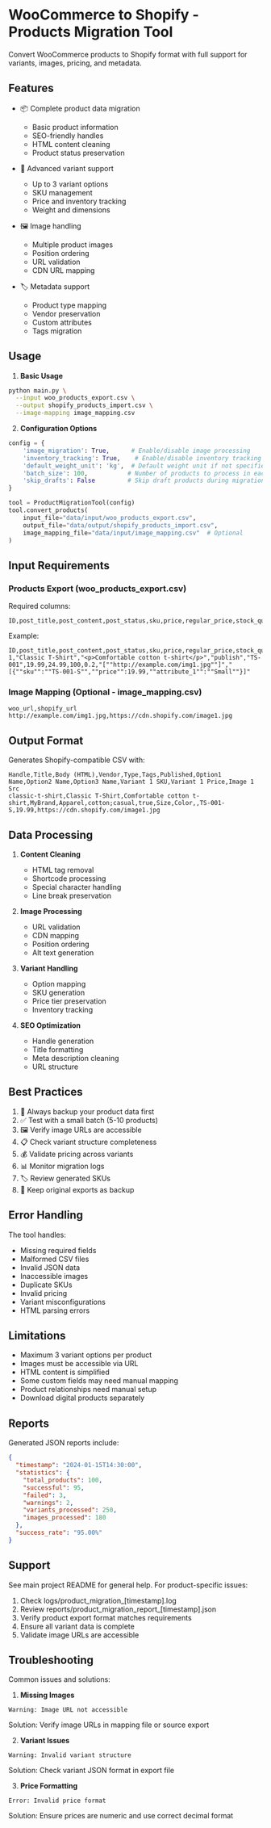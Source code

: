 # WooCommerce to Shopify - Products Migration Tool

Convert WooCommerce products to Shopify format with full support for variants, images, pricing, and metadata.

## Features

- 📦 Complete product data migration
  - Basic product information
  - SEO-friendly handles
  - HTML content cleaning
  - Product status preservation
  
- 🔄 Advanced variant support
  - Up to 3 variant options
  - SKU management
  - Price and inventory tracking
  - Weight and dimensions
  
- 🖼️ Image handling
  - Multiple product images
  - Position ordering
  - URL validation
  - CDN URL mapping
  
- 🏷️ Metadata support
  - Product type mapping
  - Vendor preservation
  - Custom attributes
  - Tags migration

## Usage

1. **Basic Usage**

```bash
python main.py \
  --input woo_products_export.csv \
  --output shopify_products_import.csv \
  --image-mapping image_mapping.csv
```

2. **Configuration Options**

```python
config = {
    'image_migration': True,      # Enable/disable image processing
    'inventory_tracking': True,    # Enable/disable inventory tracking
    'default_weight_unit': 'kg',  # Default weight unit if not specified
    'batch_size': 100,           # Number of products to process in each batch
    'skip_drafts': False         # Skip draft products during migration
}

tool = ProductMigrationTool(config)
tool.convert_products(
    input_file="data/input/woo_products_export.csv",
    output_file="data/output/shopify_products_import.csv",
    image_mapping_file="data/input/image_mapping.csv"  # Optional
)
```

## Input Requirements

### Products Export (woo_products_export.csv)

Required columns:

```csv
ID,post_title,post_content,post_status,sku,price,regular_price,stock_quantity,weight,images,variations
```

Example:

```csv
ID,post_title,post_content,post_status,sku,price,regular_price,stock_quantity,weight,images,variations
1,"Classic T-Shirt","<p>Comfortable cotton t-shirt</p>","publish","TS-001",19.99,24.99,100,0.2,"[""http://example.com/img1.jpg""]","[{""sku"":""TS-001-S"",""price"":19.99,""attribute_1"":""Small""}]"
```

### Image Mapping (Optional - image_mapping.csv)

```csv
woo_url,shopify_url
http://example.com/img1.jpg,https://cdn.shopify.com/image1.jpg
```

## Output Format

Generates Shopify-compatible CSV with:

```csv
Handle,Title,Body (HTML),Vendor,Type,Tags,Published,Option1 Name,Option2 Name,Option3 Name,Variant 1 SKU,Variant 1 Price,Image 1 Src
classic-t-shirt,Classic T-Shirt,Comfortable cotton t-shirt,MyBrand,Apparel,cotton;casual,true,Size,Color,,TS-001-S,19.99,https://cdn.shopify.com/image1.jpg
```

## Data Processing

1. **Content Cleaning**
   - HTML tag removal
   - Shortcode processing
   - Special character handling
   - Line break preservation

2. **Image Processing**
   - URL validation
   - CDN mapping
   - Position ordering
   - Alt text generation

3. **Variant Handling**
   - Option mapping
   - SKU generation
   - Price tier preservation
   - Inventory tracking

4. **SEO Optimization**
   - Handle generation
   - Title formatting
   - Meta description cleaning
   - URL structure

## Best Practices

1. 🔄 Always backup your product data first
2. ✅ Test with a small batch (5-10 products)
3. 🖼️ Verify image URLs are accessible
4. 📋 Check variant structure completeness
5. 💰 Validate pricing across variants
6. 📊 Monitor migration logs
7. 🏷️ Review generated SKUs
8. 💾 Keep original exports as backup

## Error Handling

The tool handles:

- Missing required fields
- Malformed CSV files
- Invalid JSON data
- Inaccessible images
- Duplicate SKUs
- Invalid pricing
- Variant misconfigurations
- HTML parsing errors

## Limitations

- Maximum 3 variant options per product
- Images must be accessible via URL
- HTML content is simplified
- Some custom fields may need manual mapping
- Product relationships need manual setup
- Download digital products separately

## Reports

Generated JSON reports include:

```json
{
  "timestamp": "2024-01-15T14:30:00",
  "statistics": {
    "total_products": 100,
    "successful": 95,
    "failed": 3,
    "warnings": 2,
    "variants_processed": 250,
    "images_processed": 180
  },
  "success_rate": "95.00%"
}
```

## Support

See main project README for general help. For product-specific issues:

1. Check logs/product_migration_[timestamp].log
2. Review reports/product_migration_report_[timestamp].json
3. Verify product export format matches requirements
4. Ensure all variant data is complete
5. Validate image URLs are accessible

## Troubleshooting

Common issues and solutions:

1. **Missing Images**

```
Warning: Image URL not accessible
```

Solution: Verify image URLs in mapping file or source export

2. **Variant Issues**

```
Warning: Invalid variant structure
```

Solution: Check variant JSON format in export file

3. **Price Formatting**

```
Error: Invalid price format
```

Solution: Ensure prices are numeric and use correct decimal format
